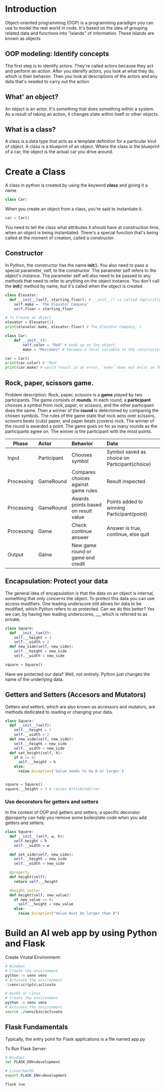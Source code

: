 # Introduction

Object-oriented programming (OOP) is a programming paradigm you can use to model the real world in code. It's based on the idea of grouping related data and functions into "islands" of information. These islands are known as objects

## OOP modeling: Identify concepts

The first step is to identify actors. They're called actors because they act and perform an action. After you identify actors, you look at what they do, which is their behavior. Then you look at descriptions of the actors and any data that's needed to carry out the action

## What' an object?

An object is an actor. It's something that does something within a system. As a result of taking an action, it changes state within itself or other objects.

## What is a class?

A class is a data type that acts as a template definition for a particular kind of object. A class is a blueprint of an object. Where the class is the blueprint of a car, the object is the actual car you drive around.

# Create a Class

A class in python is created by using the keyword **_class_** and giving it a name

```python
class Car:
```

When you create an object from a class, you're said to instantiate it.

```python
car = Car()
```

You need to tell the class what attributes it should have at construction time, when an object is being instantiated. There's a special function that's being called at the moment of creation, called a constructor.

## Constructor

In Python, the constructor has the name **init**(). You also need to pass a special parameter, self, to the constructor. The parameter self refers to the object's instance. The parameter self will also need to be passed to any methods that need to refer to anything on the object instance. You don't call the **init**() method by name, but it's called when the object is created

```python
class Elevator:
  def __init__(self, starting_floor): # __init__() is called implicitly
    self.make = 'The Elevator Company'
    self.floor = starting_floor

# To Create an object
elevator = Elevator(1)
print(elevator.make, elevator.floor) # The Elevator Company, 1
```

```python
class Car:
    def __init__():
        self.color = "Red" # ends up on the object
        make = "Mercedes" # becomes a local variable in the constructor

car = Car()
print(car.color) # "Red"
print(car.make) # would result in an error, `make` does not exist on the object
```

## Rock, paper, scissors game.

Problem description: Rock, paper, scissors is a **game** played by two participants. The game consists of **rounds**. In each round, a **participant** chooses a symbol from rock, paper, or scissors, and the other participant does the same. Then a winner of the **round** is determined by comparing the chosen symbols. The rules of the game state that rock wins over scissors, scissors beats (cuts) paper, and paper beats (covers) rock. The winner of the round is awarded a point. The game goes on for as many rounds as the participants agree on. The winner is the participant with the most points.

| Phase      | Actor       | Behavior                            | Data                                          |
| ---------- | :---------- | :---------------------------------- | :-------------------------------------------- |
| Input      | Participant | Chooses symbol                      | Symbol saved as choice on Participant(choice) |
| Processing | GameRound   | Compares choices against game rules | Result inspected                              |
| Processing | GameRound   | Awards points based on result value | Points added to winning Participant(point)    |
| Processing | Game        | Check continue answer               | Answer is true, continue, else quit           |
| Output     | Game        | New game round or game end credit   |

## Encapsulation: Protect your data

The general idea of encapsulation is that the data on an object is internal, something that only concerns the object. To protect this data you can use access modifiers.
One leading underscore still allows for data to be modified, which Python refers to as protected. Can we do this better? Yes we can, by having two leading underscores, \_\_, which is referred to as private.

```python
class Square:
  def __init__(self):
    self.__height = 2
    self.__width = 2
  def new_side(self, new_side):
    self.__height = new_side
    self.__width = new_side

square = Square()

```

Have we protected our data? Well, not entirely. Python just changes the name of the underlying data.

## Getters and Setters (Accesors and Mutators)

Getters and setters, which are also known as accessors and mutators, are methods dedicated to reading or changing your data.

```python
class Square:
  def __init__(self):
    self.__height = 2
    self.__width = 2
  def new_side(self, new_side):
    self.__height = new_side
    self.__width = new_side
  def set_height(self, h):
    if h >= 0:
      self.__height = h
    else:
      raise Exception('Value needs to be 0 or larger')


square = Square()
square.__height = 3 # raises AttributeError

```

### Use decorators for getters and setters

In the context of OOP and getters and setters, a specific decorator @property can help you remove some boilerplate code when you add getters and setters.

```python
class Square:
  def __init__(self, w, h):
    self.height = h
    self.__width = w

  def set_side(self, new_side):
    self.__height = new_side
    self.__width = new_side

  @property
  def height(self):
    return self.__height

  @height.setter
  def height(self, new_value):
    if new_value >= 0:
      self.__height = new_value
    else:
      raise Exception("Value must be larger than 0")
```

# Build an AI web app by using Python and Flask

Create Virutal Environment:

```bash
# Windows
# Create the environment
python -m venv venv
# Activate the environment
.\venv\scripts\activate

# macOS or Linux
# Create the environment
python -m venv venv
# Activate the environment
source ./venv/bin/activate

```

## Flask Fundamentals

Typically, the entry point for Flask applications is a file named app.py

To Run Flask Server:

```bash
# Windows
set FLASK_ENV=development

# Linux/macOS
export FLASK_ENV=development

flask run
```
